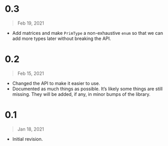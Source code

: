 # 0.3

> Feb 19, 2021

- Add matrices and make `PrimType` a non-exhaustive `enum` so that we can add more types later without breaking the API.

# 0.2

> Feb 15, 2021

- Changed the API to make it easier to use.
- Documented as much things as possible. It’s likely some things are still missing. They will be added, if any, in minor
  bumps of the library.

# 0.1

> Jan 18, 2021

- Initial revision.

